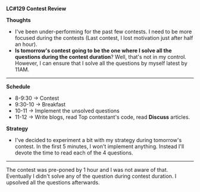 **LC#129 Contest Review**

**Thoughts**

* I've been under-performing for the past few contests. I need to be more focused during the contests (Last contest, I lost motivation just after half an hour).
* **Is tomorrow's contest going to be the one where I solve all  the questions during the contest duration**? Well, that's not in my control. However, I can ensure that I solve all the questions by myself latest by 11AM.

---
**Schedule**
* 8-9:30  -> Contest
* 9:30-10 -> Breakfast
* 10-11   -> Implement the unsolved questions
* 11-12   -> Write blogs, read Top contestant's code, read **Discuss** articles.

**Strategy**
* I've decided to experiment a bit with my strategy during tomorrow's contest. In the first 5 minutes, I won't implement anything. Instead I'll devote the time to read each of the 4 questions.

---


The contest was pre-poned by 1 hour and I was not aware of that. Eventually I didn't solve any of the question during contest duration. 
I upsolved all the questions afterwards.
